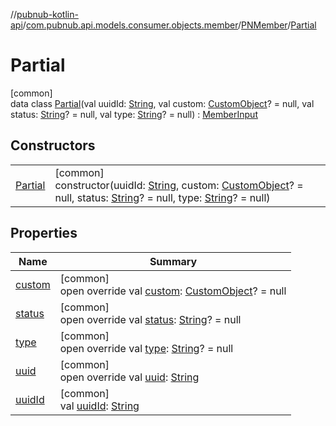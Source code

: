 //[pubnub-kotlin-api](../../../../index.md)/[com.pubnub.api.models.consumer.objects.member](../../index.md)/[PNMember](../index.md)/[Partial](index.md)

# Partial

[common]\
data class [Partial](index.md)(val uuidId: [String](https://kotlinlang.org/api/latest/jvm/stdlib/kotlin/-string/index.html), val custom: [CustomObject](../../../com.pubnub.kmp/-custom-object/index.md)? = null, val status: [String](https://kotlinlang.org/api/latest/jvm/stdlib/kotlin/-string/index.html)? = null, val type: [String](https://kotlinlang.org/api/latest/jvm/stdlib/kotlin/-string/index.html)? = null) : [MemberInput](../../-member-input/index.md)

## Constructors

| | |
|---|---|
| [Partial](-partial.md) | [common]<br>constructor(uuidId: [String](https://kotlinlang.org/api/latest/jvm/stdlib/kotlin/-string/index.html), custom: [CustomObject](../../../com.pubnub.kmp/-custom-object/index.md)? = null, status: [String](https://kotlinlang.org/api/latest/jvm/stdlib/kotlin/-string/index.html)? = null, type: [String](https://kotlinlang.org/api/latest/jvm/stdlib/kotlin/-string/index.html)? = null) |

## Properties

| Name | Summary |
|---|---|
| [custom](custom.md) | [common]<br>open override val [custom](custom.md): [CustomObject](../../../com.pubnub.kmp/-custom-object/index.md)? = null |
| [status](status.md) | [common]<br>open override val [status](status.md): [String](https://kotlinlang.org/api/latest/jvm/stdlib/kotlin/-string/index.html)? = null |
| [type](type.md) | [common]<br>open override val [type](type.md): [String](https://kotlinlang.org/api/latest/jvm/stdlib/kotlin/-string/index.html)? = null |
| [uuid](uuid.md) | [common]<br>open override val [uuid](uuid.md): [String](https://kotlinlang.org/api/latest/jvm/stdlib/kotlin/-string/index.html) |
| [uuidId](uuid-id.md) | [common]<br>val [uuidId](uuid-id.md): [String](https://kotlinlang.org/api/latest/jvm/stdlib/kotlin/-string/index.html) |

